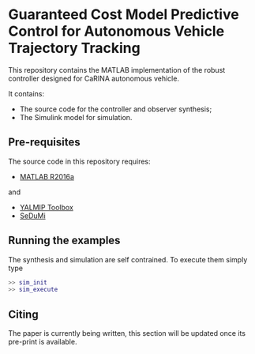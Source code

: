 # Guaranteed Cost Model Predictive Control for Autonomous Vehicle Trajectory Tracking

This repository contains the MATLAB implementation of the robust controller designed for CaRINA autonomous vehicle. 

It contains:
- The source code for the controller and observer synthesis;
- The Simulink model for simulation.

## Pre-requisites

The source code in this repository requires:

- [MATLAB R2016a](http://www.mathworks.com/products/matlab/)

and

- [YALMIP Toolbox](http://users.isy.liu.se/johanl/yalmip/)
- [SeDuMi](http://sedumi.ie.lehigh.edu)

## Running the examples

The synthesis and simulation are self contrained. To execute them simply type

```matlab
>> sim_init
>> sim_execute
```

## Citing

The paper is currently being written, this section will be updated once its pre-print is available.